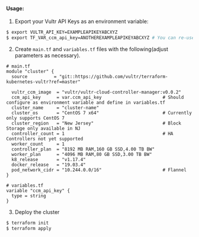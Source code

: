 #### Usage:
1. Export your Vultr API Keys as an environment variable:
```sh
$ export VULTR_API_KEY=EXAMPLEAPIKEYABCXYZ
$ export TF_VAR_ccm_api_key=ANOTHEREXAMPLEAPIKEYABCXYZ # You can re-use your Terraform API key, however I prefer a separate Kubernetes sub-user API Key.
```
2. Create `main.tf` and `variables.tf` files with the following(adjust parameters as necessary). 
```hcl
# main.tf
module "cluster" {
  source          = "git::https://github.com/vultr/terraform-kubernetes-vultr?ref=master"

  vultr_ccm_image  = "vultr/vultr-cloud-controller-manager:v0.0.2"
  ccm_api_key      = var.ccm_api_key                       # Should configure as environment variable and define in variables.tf
  cluster_name     = "cluster-name"
  cluster_os       = "CentOS 7 x64"                        # Currently only supports CentOS 7
  cluster_region   = "New Jersey"                          # Block Storage only available in NJ
  controller_count = 1                                     # HA Controllers not yet supported
  worker_count     = 1
  controller_plan  = "8192 MB RAM,160 GB SSD,4.00 TB BW"
  worker_plan      = "4096 MB RAM,80 GB SSD,3.00 TB BW"
  k8_release       = "v1.17.4"
  docker_release   = "19.03.4"
  pod_network_cidr = "10.244.0.0/16"                       # Flannel 
}

# variables.tf
variable "ccm_api_key" {
  type = string
}
```
3. Deploy the cluster
```sh
$ terraform init
$ terraform apply
```


                
